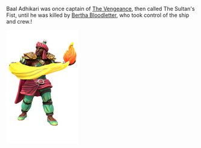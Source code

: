 Baal Adhikari was once captain of [The Vengeance](../../Organisations/Bloodswords/Ships/The%20Vengeance.md), then called The Sultan's Fist, until he was killed by [Bertha Bloodletter](Bertha%20Bloodletter.md), who took control of the ship and crew.!

![](../../_assets/people/pirates/BaalAdhikari.png)